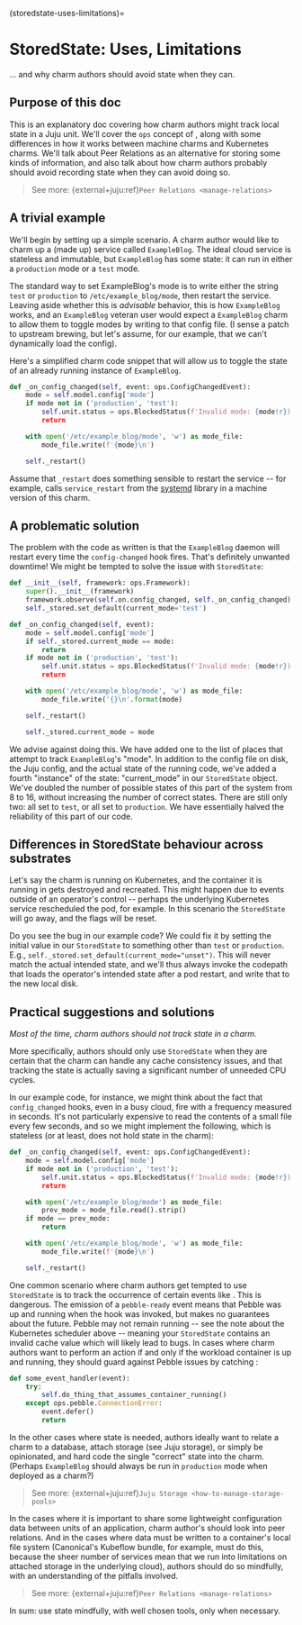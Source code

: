 (storedstate-uses-limitations)=
# StoredState: Uses, Limitations

... and why charm authors should avoid state when they can.

## Purpose of this doc

This is an explanatory doc covering how charm authors might track local state in a Juju unit. We'll cover the `ops` concept of [](ops.StoredState), along with some differences in how it works between machine charms and Kubernetes charms. We'll talk about Peer Relations as an alternative for storing some kinds of information, and also talk about how charm authors probably should avoid recording state when they can avoid doing so.

> See more: {external+juju:ref}`Peer Relations <manage-relations>`

## A trivial example

We'll begin by setting up a simple scenario. A charm author would like to charm up a (made up) service called `ExampleBlog`. The ideal cloud service is stateless and immutable, but `ExampleBlog` has some state: it can run in either a `production` mode or a `test` mode. 

The standard way to set ExampleBlog's mode is to write either the string `test` or `production` to `/etc/example_blog/mode`, then restart the service. Leaving aside whether this is *advisable* behavior, this is how `ExampleBlog` works, and an `ExampleBlog` veteran user would expect a `ExampleBlog` charm to allow them to toggle modes by writing to that config file. (I sense a patch to upstream brewing, but let's assume, for our example, that we can't dynamically load the config).

Here's a simplified charm code snippet that will allow us to toggle the state of an already running instance of `ExampleBlog`.

```python
def _on_config_changed(self, event: ops.ConfigChangedEvent):
    mode = self.model.config['mode']
    if mode not in ('production', 'test'):
        self.unit.status = ops.BlockedStatus(f'Invalid mode: {mode!r})
        return

    with open('/etc/example_blog/mode', 'w') as mode_file:
        mode_file.write(f'{mode}\n')

    self._restart()
```

Assume that `_restart` does something sensible to restart the service -- for example, calls `service_restart` from the [systemd](https://charmhub.io/operator-libs-linux/libraries/systemd) library in a machine version of this charm.

## A problematic solution

The problem with the code as written is that the `ExampleBlog` daemon will restart every time the `config-changed` hook fires. That's definitely unwanted downtime! We might be tempted to solve the issue with `StoredState`:

```python
def __init__(self, framework: ops.Framework):
    super().__init__(framework)
    framework.observe(self.on.config_changed, self._on_config_changed)
    self._stored.set_default(current_mode='test')

def _on_config_changed(self, event):
    mode = self.model.config['mode']
    if self._stored.current_mode == mode:
        return
    if mode not in ('production', 'test'):
        self.unit.status = ops.BlockedStatus(f'Invalid mode: {mode!r})
        return

    with open('/etc/example_blog/mode', 'w') as mode_file:
        mode_file.write('{}\n'.format(mode)

    self._restart()

    self._stored.current_mode = mode
```

We advise against doing this. We have added one to the list of places that attempt to track `ExampleBlog`'s "mode". In addition to the config file on disk, the Juju config, and the actual state of the running code, we've added a fourth "instance" of the state: "current_mode" in our `StoredState` object. We've doubled the number of possible states of this part of the system from 8 to 16, without increasing the number of correct states. There are still only two: all set to `test`, or all set to `production`. We have essentially halved the reliability of this part of our code.

## Differences in StoredState behaviour across substrates

Let's say the charm is running on Kubernetes, and the container it is running in gets destroyed and recreated. This might happen due to events outside of an operator's control -- perhaps the underlying Kubernetes service rescheduled the pod, for example. In this scenario the `StoredState` will go away, and the flags will be reset.

Do you see the bug in our example code? We could fix it by setting the initial value in our `StoredState` to something other than `test` or `production`. E.g., `self._stored.set_default(current_mode="unset")`. This will never match the actual intended state, and we'll thus always invoke the codepath that loads the operator's intended state after a pod restart, and write that to the new local disk.

## Practical suggestions and solutions

_Most of the time, charm authors should not track state in a charm._

More specifically, authors should only use `StoredState` when they are certain that the charm can handle any cache consistency issues, and that tracking the state is actually saving a significant number of unneeded CPU cycles.

In our example code, for instance, we might think about the fact that `config_changed` hooks, even in a busy cloud, fire with a frequency measured in seconds. It's not particularly expensive to read the contents of a small file every few seconds, and so we might implement the following, which is stateless (or at least, does not hold state in the charm):

```python
def _on_config_changed(self, event: ops.ConfigChangedEvent):
    mode = self.model.config['mode']
    if mode not in ('production', 'test'):
        self.unit.status = ops.BlockedStatus(f'Invalid mode: {mode!r})
        return

    with open('/etc/example_blog/mode') as mode_file:
        prev_mode = mode_file.read().strip()
    if mode == prev_mode:
        return

    with open('/etc/example_blog/mode', 'w') as mode_file:
        mode_file.write(f'{mode}\n')

    self._restart()
```

One common scenario where charm authors get tempted to use `StoredState` is to track the occurrence of certain events like [](ops.PebbleReadyEvent). This is dangerous. The emission of a `pebble-ready` event means that Pebble was up and running when the hook was invoked, but makes no guarantees about the future. Pebble may not remain running -- see the note about the Kubernetes scheduler above -- meaning your `StoredState` contains an invalid cache value which will likely lead to bugs. In cases where charm authors want to perform an action if and only if the workload container is up and running, they should guard against Pebble issues by catching [](ops.pebble.ConnectionError):

```python
def some_event_handler(event):
    try:
        self.do_thing_that_assumes_container_running()
    except ops.pebble.ConnectionError:
        event.defer()
        return
```

In the other cases where state is needed, authors ideally want to relate a charm to a database, attach storage (see Juju storage), or simply be opinionated, and hard code the single "correct" state into the charm. (Perhaps `ExampleBlog` should always be run in `production` mode when deployed as a charm?)

> See more: {external+juju:ref}`Juju Storage <how-to-manage-storage-pools>`

In the cases where it is important to share some lightweight configuration data between units of an application, charm author's should look into peer relations. And in the cases where data must be written to a container's local file system (Canonical's Kubeflow bundle, for example, must do this, because the sheer number of services mean that we run into limitations on attached storage in the underlying cloud), authors should do so mindfully, with an understanding of the pitfalls involved.

> See more: {external+juju:ref}`Peer Relations <manage-relations>`

In sum: use state mindfully, with well chosen tools, only when necessary.
